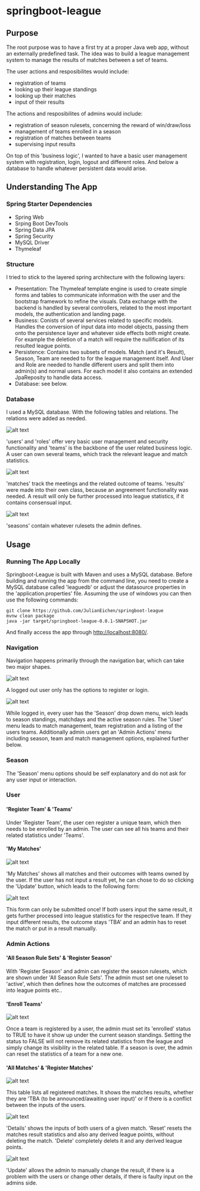 # springboot-league

## Purpose
The root purpose was to have a first try at a proper Java web app, without an externally predefined task.
The idea was to build a league management system to manage the results of matches between a set of teams.

The user actions and resposibilites would include:
- registration of teams
- looking up their league standings
- looking up their matches
- input of their results

The actions and resposibilites of admins would include:
- registration of season rulesets, concerning the reward of win/draw/loss
- management of teams enrolled in a season
- registration of matches between teams
- supervising input results 

On top of this 'business logic', I wanted to have a basic user management system with registration, login, logout and different roles. And below a database to handle whatever persistent data would arise.

## Understanding The App

### Spring Starter Dependencies
- Spring Web
- Srping Boot DevTools
- Spring Data JPA
- Spring Security
- MySQL Driver
- Thymeleaf

### Structure

I tried to stick to the layered spring architecture with the following layers:

- Presentation: The Thymeleaf template engine is used to create simple forms and tables to communicate information with the user and the bootstrap framework to refine the visuals. Data exchange with the backend is handled by several controllers, related to the most important models, the authentication and landing page.
- Business: Conists of several services related to specific models. Handles the conversion of input data into model objects, passing them onto the persistence layer and whatever side effects both might create. For example the deletion of a match will require the nullification of its resulted league points.
- Persistence: Contains two subsets of models. Match (and it's Result), Season, Team are needed to for the league management itself. And User and Role are needed to handle different users and split them into admin(s) and normal users. For each model it also contains an extended JpaReposity to handle data access.
- Database: see below.

### Database
I used a MySQL database. With the following tables and relations. The relations were added as needed.

![alt text](https://github.com/JulianEichen/springboot-league/blob/main/pictures/db_users.png?raw=true)

'users' and 'roles' offer very basic user management and security functionality and 'teams' is the backbone of the user related business logic. A user can own several teams, which track the relevant league and match statistics.

![alt text](https://github.com/JulianEichen/springboot-league/blob/main/pictures/db_matches.png?raw=true)

'matches' track the meetings and the related outcome of teams. 'results' were made into their own class, because an angreement functionality was needed. A result will only be further processed into league statistics, if it contains consensual input. 

![alt text](https://github.com/JulianEichen/springboot-league/blob/main/pictures/db_seasons.png?raw=true)

'seasons' contain whatever rulesets the admin defines. 

## Usage

### Running The App Locally
Springboot-League is built with Maven and uses a MySQL database. Before building and running the app from the command line, you need to create a MySQL database called 'leaguedb' or adjust the datasource properties in the 'application.properties' file. Assuming the use of windows you can then use the following commands:

```
git clone https://github.com/JulianEichen/springboot-league
mvnw clean package
java -jar target/springboot-league-0.0.1-SNAPSHOT.jar
```

And finally access the app through [http://localhost:8080/](http://localhost:8080/).

### Navigation

Navigation happens primarily through the navigation bar, which can take two major shapes.

![alt text](https://github.com/JulianEichen/springboot-league/blob/main/pictures/navbar_out.png?raw=true)

 A logged out user only has the options to register or login.

![alt text](https://github.com/JulianEichen/springboot-league/blob/main/pictures/navbar_in.png?raw=true)

While logged in, every user has the 'Season' drop down menu, wich leads to season standings, matchdays and the active season rules. The 'User' menu leads to match management, team registration and a listing of the users teams.  Additionally admin users get an 'Admin Actions' menu including season, team and match management options, explained further below.

### Season

The 'Season' menu options should be self explanatory and do not ask for any user input or interaction.

### User

#### 'Register Team' & 'Teams'

Under 'Register Team', the user cen register a unique team, which then needs to be enrolled by an admin. The user can see all his teams and their related statistics under 'Teams'.

#### 'My Matches'

![alt text](https://github.com/JulianEichen/springboot-league/blob/main/pictures/user_matches.png?raw=true)

'My Matches' shows all matches and their outcomes with teams owned by the user. If the user has not input a result yet, he can chose to do so clicking the 'Update' button, which leads to the following form:

![alt text](https://github.com/JulianEichen/springboot-league/blob/main/pictures/user_matchupdate.png?raw=true)

This form can only be submitted once! If both users input the same result, it gets further processed into league statistics for the respective team. If they input different results, the outcome stays 'TBA' and an admin has to reset the match or put in a result manually. 

### Admin Actions

#### 'All Season Rule Sets' & 'Register Season'

With 'Register Season' and admin can register the season rulesets, which are shown under 'All Season Rule Sets'. The admin must set one ruleset to 'active', which then defines how the outcomes of matches are processed into league points etc..

#### 'Enroll Teams'

![alt text](https://github.com/JulianEichen/springboot-league/blob/main/pictures/admin_teams.png?raw=true)

Once a team is registered by a user, the admin must set its 'enrolled' status to TRUE to have it show up under the current season standings. Setting the status to FALSE will not remove its related statistics from the league and simply change its visibility in the related table.
If a season is over, the admin can reset the statistics of a team for a new one.

#### 'All Matches' & 'Register Matches'

![alt text](https://github.com/JulianEichen/springboot-league/blob/main/pictures/admin_matches.png?raw=true)

This table lists all registered matches. It shows the matches results, whether they are 'TBA (to be announced/awaiting user input)' or if there is a conflict between the inputs of the users.

![alt text](https://github.com/JulianEichen/springboot-league/blob/main/pictures/admin_matches_details.png?raw=true)

'Details' shows the inputs of both users of a given match. 'Reset' resets the matches result statistics and also any derived league points, without deleting the match. 'Delete' completely delets it and any derived league points. 

![alt text](https://github.com/JulianEichen/springboot-league/blob/main/pictures/admin_matches_update.png?raw=true)

'Update' allows the admin to manually change the result, if there is a problem with the users or change other details, if there is faulty input on the admins side. 
